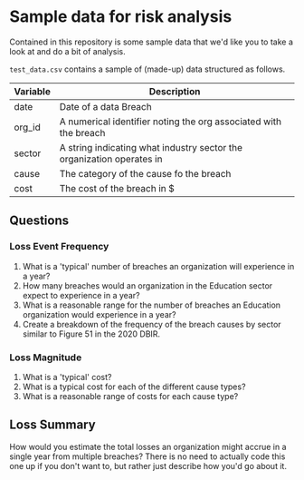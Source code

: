 # Sample data for risk analysis

Contained in this repository is some sample data that we'd like you to take a look at and do a bit of analysis.

`test_data.csv` contains a sample of (made-up) data structured as follows. 

| Variable | Description |
|----------|-------------|
| date| Date of a data Breach |
| org_id | A numerical identifier noting the org associated with the breach|
|sector | A string indicating what industry sector the organization operates in |
| cause | The category of the cause fo the breach |
| cost | The cost of the breach in $ |

## Questions

### Loss Event Frequency

1. What is a 'typical' number of breaches an organization will experience in a year?
1. How many breaches would an organization in the Education sector expect to experience in a year?
1. What is a reasonable range for the number of breaches an Education organization would experience in a year?
1. Create a breakdown of the frequency of the breach causes by sector similar to Figure 51 in the 2020 DBIR.

### Loss Magnitude

1. What is a 'typical' cost?
1. What is a typical cost for each of the different cause types?
1. What is a reasonable range of costs for each cause type?

## Loss Summary

How would you estimate the total losses an organization might accrue in a single year from multiple breaches? There is no need to actually code this one up if you don't want to, but rather just describe how you'd go about it.

